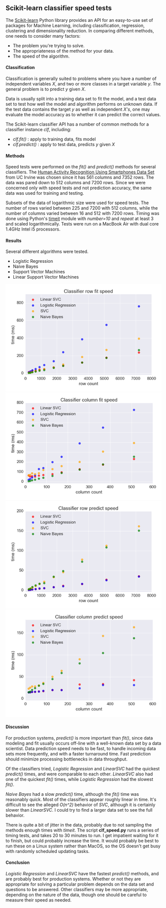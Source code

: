 ## Scikit-learn classifier speed tests

The [Scikit-learn](http://scikit-learn.org/stable/index.html) Python library provides an API for an easy-to-use set of packages for Machine Learning, including classification, regression, clustering and dimensionality reduction.  In comparing different methods, one needs to consider many factors:

+ The problem you're trying to solve.
+ The appropriateness of the method for your data.
+ The speed of the algorithm.

#### Classification
Classification is generally suited to problems where you have a number of independent variables *X*, and two or more classes in a target variable *y*.  The general problem is to predict *y* given *X*.  

Data is usually split into a training data set to fit the model, and a test data set to test how well the model and algorithm performs on unknown data.  If the test data contains the target *y* as well as independent *X's*, one may evaluate the model accuracy as to whether it can predict the correct values.

The Scikit-learn classifier API has a number of common methods for a classifier instance *clf*, including:
+ *clf.fit()* : apply to training data, fits model
+ *clf.predict()* : apply to test data, predicts *y* given *X*

#### Methods
Speed tests were performed on the *fit()* and *predict()* methods for several classifiers.  The [Human Activity Recognition Using Smartphones Data Set](https://archive.ics.uci.edu/ml/datasets/Human+Activity+Recognition+Using+Smartphones) from UC Irvine was chosen since it has 561 columns and 7352 rows.  The data was pared down to 512 columns and 7200 rows.  Since we were concerned only with speed tests and not prediction accuracy, the same data was used for training and testing.  

Subsets of the data of logarithmic size were used for speed tests.  The number of rows varied between 225 and 7200 with 512 columns, while the number of columns varied between 16 and 512 with 7200 rows.  Timing was done using Python's [timeit](https://docs.python.org/3.5/library/timeit.html) module with *number=10* and *repeat* at least 3 and scaled logarithmically.  Tests were run on a MacBook Air with dual core 1.4GHz Intel i5 processors.

#### Results
Several different algorithms were tested.
+ Logistic Regression
+ Naive Bayes
+ Support Vector Machines
+ Linear Support Vector Machines

<img src="https://github.com/bfetler/sklearn_clf_speed/blob/master/speed_test_plots/clf_time_row_fit.png" alt="clf fit rows" />

<img src="https://github.com/bfetler/sklearn_clf_speed/blob/master/speed_test_plots/clf_time_column_fit.png" alt="clf fit columns" />

<img src="https://github.com/bfetler/sklearn_clf_speed/blob/master/speed_test_plots/clf_time_row_predict.png" alt="clf predict rows" />

<img src="https://github.com/bfetler/sklearn_clf_speed/blob/master/speed_test_plots/clf_time_column_predict.png" alt="clf predict columns" />

#### Discussion
For production systems, *predict()* is more important than *fit()*, since data modeling and fit usually occurs off-line with a well-known data set by a data scientist.  Data prediction speed needs to be fast, to handle incoming data sets more frequently, and with a faster turnaround time.  Fast prediction should minimize processing bottlenecks in data throughput.  

Of the classifiers tried, *Logistic Regression* and *LinearSVC* had the quickest *predict()* times, and were comparable to each other.  *LinearSVC* also had one of the quickest *fit()* times, while *Logistic Regression* had the slowest *fit()*.

*Naive Bayes* had a slow *predict()* time, although the *fit()* time was reasonably quick.  Most of the classifiers appear roughly linear in time.  It's difficult to see the alleged *O(n^2)* behavior of *SVC*, although it is certainly slower than *LinearSVC*.  I could try to find a larger data set to see the full behavior.

There is quite a bit of jitter in the data, probably due to not sampling the methods enough times with *timeit*.  The script __clf_speed.py__ runs a series of timing tests, and takes 20 to 30 minutes to run.  I get impatient waiting for it to finish, but could probably increase the time.  It would probably be best to run these on a Linux system rather than MacOS, so the OS doesn't get busy with randomly scheduled updating tasks.  

#### Conclusion
*Logistic Regression* and *LinearSVC* have the fastest *predict()* methods, and are probably best for production systems.  Whether or not they are appropriate for solving a particular problem depends on the data set and questions to be answered.  Other classifiers may be more appropriate, depending on the nature of the data, though one should be careful to measure their speed as needed.

